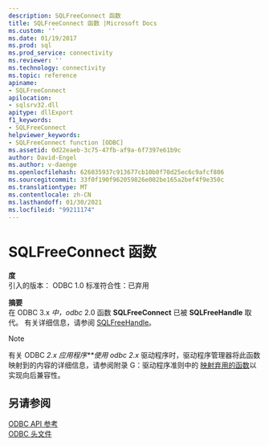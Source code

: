 ```yaml
---
description: SQLFreeConnect 函数
title: SQLFreeConnect 函数 |Microsoft Docs
ms.custom: ''
ms.date: 01/19/2017
ms.prod: sql
ms.prod_service: connectivity
ms.reviewer: ''
ms.technology: connectivity
ms.topic: reference
apiname:
- SQLFreeConnect
apilocation:
- sqlsrv32.dll
apitype: dllExport
f1_keywords:
- SQLFreeConnect
helpviewer_keywords:
- SQLFreeConnect function [ODBC]
ms.assetid: 0d22eaeb-3c75-47fb-af9a-6f7397e61b9c
author: David-Engel
ms.author: v-daenge
ms.openlocfilehash: 626035937c913677cb10b0f70d25ec6c9afcf806
ms.sourcegitcommit: 33f0f190f962059826e002be165a2bef4f9e350c
ms.translationtype: MT
ms.contentlocale: zh-CN
ms.lasthandoff: 01/30/2021
ms.locfileid: "99211174"
---
```

# <a name="sqlfreeconnect-function"></a>SQLFreeConnect 函数
**度**  
 引入的版本： ODBC 1.0 标准符合性：已弃用  
  
 **摘要**  
 在 ODBC 3.x *中，odbc* 2.0 函数 **SQLFreeConnect** 已被 **SQLFreeHandle** 取代。 有关详细信息，请参阅 [SQLFreeHandle](../../../odbc/reference/syntax/sqlfreehandle-function.md)。  
  
> [!NOTE]
>  有关 ODBC *2.x 应用程序**使用 odbc 2.x* 驱动程序时，驱动程序管理器将此函数映射到的内容的详细信息，请参阅附录 G：驱动程序准则中的 [映射弃用的函数](../../../odbc/reference/appendixes/mapping-deprecated-functions.md)以实现向后兼容性。  
  
## <a name="see-also"></a>另请参阅  
 [ODBC API 参考](../../../odbc/reference/syntax/odbc-api-reference.md)   
 [ODBC 头文件](../../../odbc/reference/install/odbc-header-files.md)
